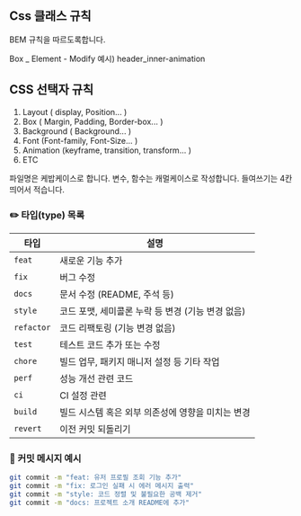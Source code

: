 ## Css 클래스 규칙

BEM 규칙을 따르도록합니다.

Box _ Element - Modify
예시) header_inner-animation

## CSS 선택자 규칙

1. Layout ( display, Position... )
2. Box ( Margin, Padding, Border-box... )
3. Background ( Background... )
4. Font (Font-family, Font-Size... )
5. Animation (keyframe, transition, transform... ) 
6. ETC

파일명은 케밥케이스로 합니다.
변수, 함수는 캐멀케이스로 작성합니다.
들여쓰기는 4칸 띄어서 적습니다.


### ✏️ 타입(type) 목록

| 타입 | 설명 |
|------|------|
| `feat` | 새로운 기능 추가 |
| `fix` | 버그 수정 |
| `docs` | 문서 수정 (README, 주석 등) |
| `style` | 코드 포맷, 세미콜론 누락 등 변경 (기능 변경 없음) |
| `refactor` | 코드 리팩토링 (기능 변경 없음) |
| `test` | 테스트 코드 추가 또는 수정 |
| `chore` | 빌드 업무, 패키지 매니저 설정 등 기타 작업 |
| `perf` | 성능 개선 관련 코드 |
| `ci` | CI 설정 관련 |
| `build` | 빌드 시스템 혹은 외부 의존성에 영향을 미치는 변경 |
| `revert` | 이전 커밋 되돌리기 |

### 🧾 커밋 메시지 예시

```bash
git commit -m "feat: 유저 프로필 조회 기능 추가"
git commit -m "fix: 로그인 실패 시 에러 메시지 출력"
git commit -m "style: 코드 정렬 및 불필요한 공백 제거"
git commit -m "docs: 프로젝트 소개 README에 추가"
